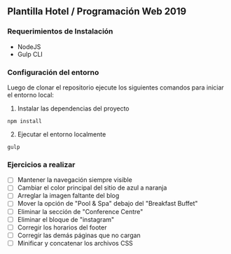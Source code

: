 ## Plantilla Hotel / Programación Web 2019

### Requerimientos de Instalación

* NodeJS
* Gulp CLI

### Configuración del entorno

Luego de clonar el repositorio ejecute los siguientes comandos para iniciar el entorno local:

1. Instalar las dependencias  del proyecto

```
npm install
```

2. Ejecutar el entorno localmente

```
gulp
```

### Ejercicios a realizar

- [ ] Mantener la navegación siempre visible
- [ ] Cambiar el color principal del sitio de azul a naranja
- [ ] Arreglar la imagen faltante del blog
- [ ] Mover la opción de "Pool & Spa" debajo del "Breakfast Buffet"
- [ ] Eliminar la sección de "Conference Centre"
- [ ] Eliminar el bloque de "instagram"
- [ ] Corregir los horarios del footer
- [ ] Corregir las demás páginas que no cargan
- [ ] Minificar y concatenar los archivos CSS

